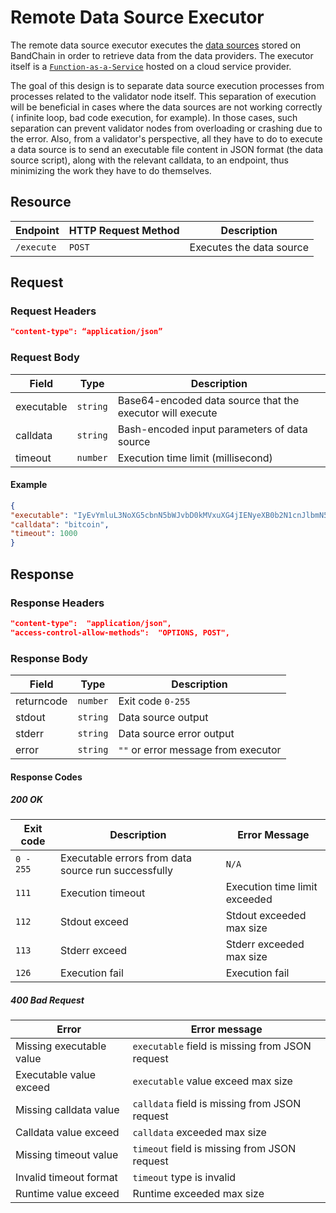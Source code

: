 <!--
order: 3
-->

# Remote Data Source Executor

The remote data source executor executes the [data sources](https://github.com/bandprotocol/bandchain/wiki/Terminology#data-sources) stored on BandChain in order to retrieve data from the data providers. The executor itself is a [`Function-as-a-Service`](https://en.wikipedia.org/wiki/Function_as_a_service) hosted on a cloud service provider.

The goal of this design is to separate data source execution processes from processes related to the validator node itself. This separation of execution will be beneficial in cases where the data sources are not working correctly ( infinite loop, bad code execution, for example). In those cases, such separation can prevent validator nodes from overloading or crashing due to the error. Also, from a validator's perspective, all they have to do to execute a data source is to send an executable file content in JSON format (the data source script), along with the relevant calldata, to an endpoint, thus minimizing the work they have to do themselves.

## Resource

  Endpoint | HTTP Request Method  |  Description |
|---|---|---|
| `/execute` | `POST` | Executes the data source |

## Request

### Request Headers

```json
"content-type": “application/json”
```

### Request Body

|  Field | Type  |  Description |
|---|---|---|
| executable | `string` | Base64-encoded data source that the executor will execute  |
| calldata | `string` | Bash-encoded input parameters of data source |
| timeout | `number` | Execution time limit (millisecond)

#### Example

```json
{
"executable": "IyEvYmluL3NoXG5cbnN5bWJvbD0kMVxuXG4jIENyeXB0b2N1cnJlbmN5IHByaWNlIGVuZHBvaW50OiBodHRwczovL3d3dy5jb2luZ2Vja28uY29tL2FwaS9kb2N1bWVudGF0aW9ucy92M1xudXJsPVwiaHR0cHM6Ly9hcGkuY29pbmdlY2tvLmNvbS9hcGkvdjMvc2ltcGxlL3ByaWNlP2lkcz0kc3ltYm9sJnZzX2N1cnJlbmNpZXM9dXNkXCJcblxuIyBQZXJmb3JtcyBkYXRhIGZldGNoaW5nIGFuZCBwYXJzZXMgdGhlIHJlc3VsdFxuY3VybCAtcyAtWCBHRVQgJHVybCAtSCBcImFjY2VwdDogYXBwbGljYXRpb24vanNvblwiIHwganEgLWVyIFwiLltcXFwiJHN5bWJvbFxcXCJdLnVzZFwiXG4=",
"calldata": "bitcoin",
"timeout": 1000
}
```

## Response

### Response Headers

```json
"content-type":  "application/json",
"access-control-allow-methods":  "OPTIONS, POST",
```

### Response Body

|  Field | Type  |  Description |
|---|---|---|
| returncode | `number` | Exit code `0-255`  |
| stdout | `string` | Data source output |
| stderr | `string` | Data source error output |
| error | `string` | `""` or error message from executor |

#### Response Codes

##### 200 OK

| Exit code | Description | Error Message |
|---|---|---|
| `0 - 255` | Executable errors from data source run successfully | `N/A`
| `111` | Execution timeout | Execution time limit exceeded |
| `112` | Stdout exceed | Stdout exceeded max size
| `113` | Stderr exceed | Stderr exceeded max size
| `126` | Execution fail | Execution fail |

##### 400 Bad Request

| Error | Error message |
| --- | --- |
| Missing executable value | `executable` field is missing from JSON request
| Executable value exceed | `executable` value exceed max size
| Missing calldata value | `calldata` field is missing from JSON request
| Calldata value exceed | `calldata` exceeded max size
| Missing timeout value | `timeout` field is missing from JSON request
| Invalid timeout format | `timeout` type is invalid
| Runtime value exceed | Runtime exceeded max size
